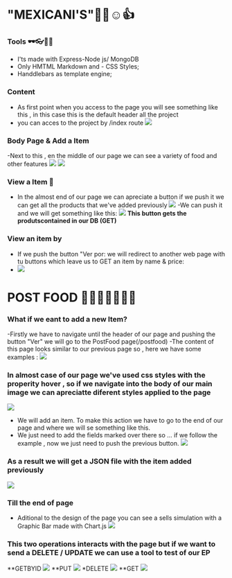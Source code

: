 
"MEXICANI'S"🎂🎲☺👍
=============

### Tools 🕶👓🥼🛒

- I'ts made with Express-Node js/ MongoDB 
- Only HMTML Markdown and - CSS Styles;
- Handdlebars as template engine;

### Content 
- As first point when you access to the page you will see something like this , in this case this is the default header all the project
- you can acces to the project by /index route
![](https://github.com/ddaniuwu/restaurant-api/blob/b591fd3d3e91eddbb32fe9e4a7178d44ffb7928a/public/img2/HeaderScreeen.PNG)

### Body Page & Add a Item 
-Next to this , en the middle of our page we can see a variety of food and other features 
![](https://github.com/ddaniuwu/restaurant-api/blob/b591fd3d3e91eddbb32fe9e4a7178d44ffb7928a/public/img2/ScreeenBody.PNG)
![](https://github.com/ddaniuwu/restaurant-api/blob/b591fd3d3e91eddbb32fe9e4a7178d44ffb7928a/public/img2/BodyScreen2.PNG)

### View a Item 👀
- In the almost end of our page we can apreciate a button if we push it we can get all the products that we've added previously
![](https://github.com/ddaniuwu/restaurant-api/blob/b591fd3d3e91eddbb32fe9e4a7178d44ffb7928a/public/img2/BodyScreen3.PNG)
-We can push it and we will get something like this:
![](https://github.com/ddaniuwu/restaurant-api/blob/b591fd3d3e91eddbb32fe9e4a7178d44ffb7928a/public/img2/JSON-Example.PNG)
**This button gets the produtscontained in our DB (GET)**

### View an item by ###
- If we push the button "Ver por: we will redirect to another web page with tu buttons which leave us to GET an item by name & price:
- ![](https://github.com/ddaniuwu/restaurant-api/blob/b591fd3d3e91eddbb32fe9e4a7178d44ffb7928a/public/img2/ResultSeeBy.PNG)


POST FOOD 🥖🧀🥗🥗🌮🌮🍿
=============
### What if we eant to add a new Item?
-Firstly we have to navigate until the header of our page and pushing the button "Ver" we will go to the PostFood page(/postfood)
-The content of this page looks similar to our previous page so , here we have some examples :
![](https://github.com/ddaniuwu/restaurant-api/blob/b591fd3d3e91eddbb32fe9e4a7178d44ffb7928a/public/img2/Seepostfood.PNG)
 

### In almost case of our page we've used css styles with the properity hover , so if we navigate into the body of our main image we can apreciatte diferent styles applied to the page 

![](https://github.com/ddaniuwu/restaurant-api/blob/b591fd3d3e91eddbb32fe9e4a7178d44ffb7928a/public/img2/postfood.PNG)
- We will add an item. To make this action we have to go to the end of our page and where we will se something like this.
-  We just need to add the fields marked over there so ... if we follow the example , now we just need to push the previous button. 
![](https://github.com/ddaniuwu/restaurant-api/blob/b591fd3d3e91eddbb32fe9e4a7178d44ffb7928a/public/img2/FormPostFood.PNG)

### As a result we will get a JSON file with the item added previously 
![](https://github.com/ddaniuwu/restaurant-api/blob/b591fd3d3e91eddbb32fe9e4a7178d44ffb7928a/public/img2/PostResult.PNG)

### Till the end of page 
- Aditional to the design of the page you can see a sells simulation with a Graphic Bar made with Chart.js
![](https://github.com/ddaniuwu/restaurant-api/blob/b591fd3d3e91eddbb32fe9e4a7178d44ffb7928a/public/img2/GraphicBarWChartjs.PNG)



### This two operations interacts with the page but if we want to send a DELETE / UPDATE we can use a tool to test of our EP
**GETBYID
![](https://github.com/ddaniuwu/restaurant-api/blob/b591fd3d3e91eddbb32fe9e4a7178d44ffb7928a/public/img2/getId.PNG)
**PUT
![](https://github.com/ddaniuwu/restaurant-api/blob/b591fd3d3e91eddbb32fe9e4a7178d44ffb7928a/public/img2/EditProduct.PNG)
*DELETE
![](https://github.com/ddaniuwu/restaurant-api/blob/b591fd3d3e91eddbb32fe9e4a7178d44ffb7928a/public/img2/deleteItem.PNG)
**GET
![](https://github.com/ddaniuwu/restaurant-api/blob/b591fd3d3e91eddbb32fe9e4a7178d44ffb7928a/public/img2/TestGetByid.PNG)




